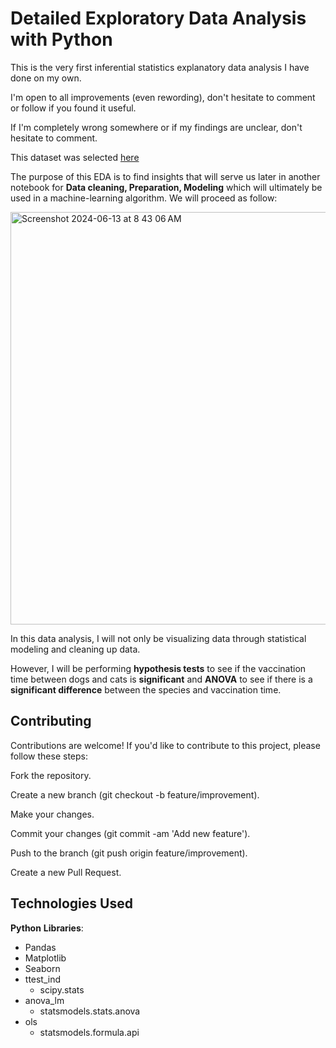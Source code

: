 # Detailed Exploratory Data Analysis with Python 

This is the very first inferential statistics explanatory data analysis I have done on my own. 

I'm open to all improvements (even rewording), don't hesitate to comment or follow if you found it useful. 

If I'm completely wrong somewhere or if my findings are unclear, don't hesitate to comment.

This dataset was selected [here](https://www.kaggle.com/code/mmujtabah/animal-bites-analysis/input)

The purpose of this EDA is to find insights that will serve us later in another notebook for **Data cleaning, Preparation, Modeling** which will ultimately be used in a machine-learning algorithm. We will proceed as follow:

<img width="660" alt="Screenshot 2024-06-13 at 8 43 06 AM" src="https://github.com/rp37458/AnimalBites/assets/147536351/39bb75c6-5611-4b3d-9235-bc78c6ce5641">

In this data analysis, I will not only be visualizing data through statistical modeling and cleaning up data. 

However, I will be performing **hypothesis tests** to see if the vaccination time between dogs and cats is **significant** and **ANOVA** to see if there is 
a **significant difference** between the species and vaccination time. 

## Contributing

Contributions are welcome! If you'd like to contribute to this project, please follow these steps:

Fork the repository.

Create a new branch (git checkout -b feature/improvement).

Make your changes.

Commit your changes (git commit -am 'Add new feature').

Push to the branch (git push origin feature/improvement).

Create a new Pull Request.

## Technologies Used
**Python** **Libraries**:
- Pandas
- Matplotlib
- Seaborn
- ttest_ind
  - scipy.stats
- anova_lm 
  - statsmodels.stats.anova 
- ols
  - statsmodels.formula.api




